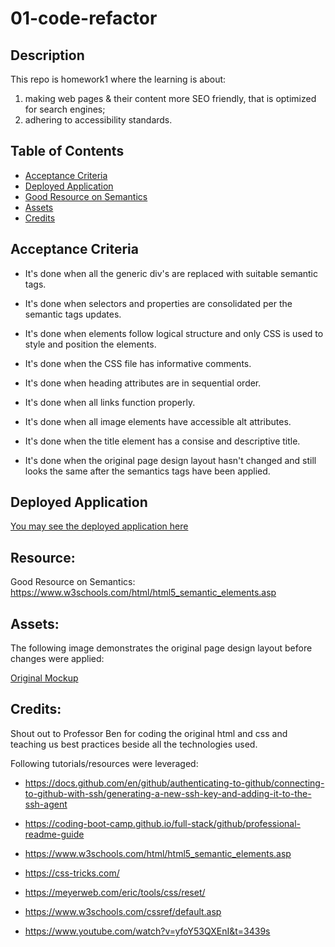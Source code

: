 # 01-code-refactor

## Description

This repo is homework1 where the learning is about:
1) making web pages & their content more SEO friendly, that is optimized for search engines;
2) adhering to accessibility standards.

## Table of Contents

- [Acceptance Criteria](#acceptance-criteria)
- [Deployed Application](#deployed-application)
- [Good Resource on Semantics](#resource)
- [Assets](#assets)
- [Credits](#credits)

## Acceptance Criteria

* It's done when all the generic div's are replaced with suitable semantic tags. 

* It's done when selectors and properties are consolidated per the semantic tags updates.

* It's done when elements follow logical structure and only CSS is used to style and position the elements.

* It's done when the CSS file has informative comments. 

* It's done when heading attributes are in sequential order.

* It's done when all links function properly.

* It's done when all image elements have accessible alt attributes.

* It's done when the title element has a consise and descriptive title.

* It's done when the original page design layout hasn't changed and still looks the same after the semantics tags have been applied.

## Deployed Application

[You may see the deployed application here](https://csalhab.github.io/01-code-refactor/)

## Resource:
Good Resource on Semantics:
https://www.w3schools.com/html/html5_semantic_elements.asp

## Assets:

The following image demonstrates the original page design layout before changes were applied:

[Original Mockup](./assets/images/horiseonpageimage.jpg)

## Credits:

Shout out to Professor Ben for coding the original html and css and teaching us best practices beside all the technologies used.

Following tutorials/resources were leveraged:

- https://docs.github.com/en/github/authenticating-to-github/connecting-to-github-with-ssh/generating-a-new-ssh-key-and-adding-it-to-the-ssh-agent

- https://coding-boot-camp.github.io/full-stack/github/professional-readme-guide

- https://www.w3schools.com/html/html5_semantic_elements.asp

- https://css-tricks.com/

- https://meyerweb.com/eric/tools/css/reset/

- https://www.w3schools.com/cssref/default.asp

- https://www.youtube.com/watch?v=yfoY53QXEnI&t=3439s


